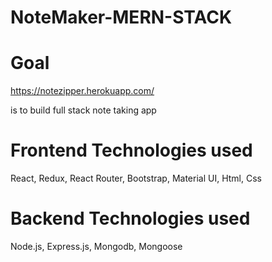# NoteMaker-MERN-STACK 

# Goal

https://notezipper.herokuapp.com/

is to build full stack note taking app

# Frontend Technologies used

React, Redux, React Router, Bootstrap, Material UI, Html, Css

# Backend Technologies used

Node.js, Express.js, Mongodb, Mongoose
